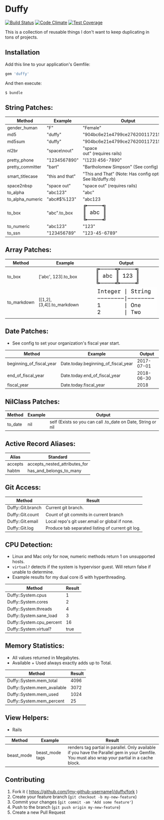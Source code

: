 # Duffy

[![Build Status](https://travis-ci.org/duffyjp/duffy.svg?branch=master)](https://travis-ci.org/duffyjp/duffy)
[![Code Climate](https://codeclimate.com/github/duffyjp/duffy/badges/gpa.svg)](https://codeclimate.com/github/duffyjp/duffy)
[![Test Coverage](https://codeclimate.com/github/duffyjp/duffy/badges/coverage.svg)](https://codeclimate.com/github/duffyjp/duffy/coverage)

This is a collection of reusable things I don't want to keep duplicating in tons of projects.

## Installation

Add this line to your application's Gemfile:

```ruby
gem 'duffy'
```

And then execute:
```shell
$ bundle
```

## String Patches:

Method            | Example         | Output
------------------|-----------------|-------
gender_human      | "F"             | "Female"
md5               | "duffy"         | "904bc6e21e4799ce276200117215b88b"
md5sum            | "duffy"         | "904bc6e21e4799ce276200117215b88b"
nl2br             | "space\nout"    | "space<br/>out"  (requires rails)
pretty_phone      | "1234567890"    | "(123) 456-7890" 
pretty_committer  | "bart"          | "Bartholomew Simpson" (See config)
smart_titlecase   | "this and that" | "This and That" (Note: Has config options. See lib/duffy.rb)
space2nbsp        | "space out"     | "space&nbsp;out" (requires rails)
to_alpha          | "abc123"        | "abc"
to_alpha_numeric  | "abc#$%123"     | "abc123
to_box            | "abc".to_box    | ![Example](doc/abc.png)
to_numeric        | "abc123"        | "123"
to_ssn            | "123456789"     | "123-45-6789"


## Array Patches:
Method            | Example                   | Output
------------------|---------------------------|-------
to_box            | ['abc', 123].to_box       | ![Example](doc/abc123.png)
to_markdown       | [[1,2],[3,4]].to_markdown | ![Example](doc/markdown.png)

## Date Patches:
* See config to set your organization's fiscal year start.

Method                   | Example                             | Output
-------------------------|-------------------------------------|-------
beginning_of_fiscal_year | Date.today.beginning_of_fiscal_year | 2017-07-01
end_of_fiscal_year       | Date.today.end_of_fiscal_year       | 2018-06-30
fiscal_year              | Date.today.fiscal_year              | 2018


## NilClass Patches:

Method            | Example         | Output
------------------|-----------------|-------
to_date           | nil             | self (Exists so you can call .to_date on Date, String or nil


## Active Record Aliases:

Alias             | Standard
------------------|---------
accepts           | accepts_nested_attributes_for
habtm             | has_and_belongs_to_many


## Git Access:

Method              |   Result
--------------------|---------
Duffy::Git.branch   | Current git branch.
Duffy::Git.count    | Count of git commits in current branch
Duffy::Git.email    | Local repo's git user.email or global if none.
Duffy::Git.log      | Produce tab separated listing of current git log.


## CPU Detection:
* Linux and Mac only for now, numeric methods return 1 on unsupported hosts.
* `virtual?` detects if the system is hypervisor guest. Will return false if unable to determine.
* Example results for my dual core i5 with hyperthreading.

Method    |   Result
----------|---------
Duffy::System.cpus       | 1
Duffy::System.cores      | 2
Duffy::System.threads    | 4
Duffy::System.sane_load  | 3
Duffy::System.cpu_percent| 16
Duffy::System.virtual?   | true

## Memory Statistics:
* All values returned in Megabytes.
* Available + Used always exactly adds up to Total.

Method    |   Result
----------|---------
Duffy::System.mem_total       | 4096
Duffy::System.mem_available   | 3072
Duffy::System.mem_used        | 1024
Duffy::System.mem_percent     | 25


## View Helpers:
* Rails

Method      | Example                             | Result
------------|-------------------------------------|-------
beast_mode  | beast_mode tags               | renders tag partial in parallel. Only available if you have the Parallel gem in your Gemfile.  You must also wrap your partial in a cache block.


## Contributing

1. Fork it ( https://github.com/[my-github-username]/duffy/fork )
2. Create your feature branch (`git checkout -b my-new-feature`)
3. Commit your changes (`git commit -am 'Add some feature'`)
4. Push to the branch (`git push origin my-new-feature`)
5. Create a new Pull Request
